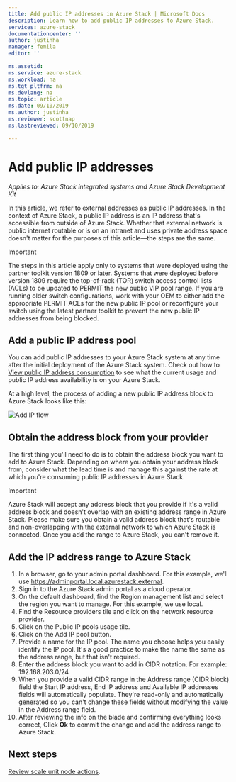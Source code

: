```yaml
---
title: Add public IP addresses in Azure Stack | Microsoft Docs
description: Learn how to add public IP addresses to Azure Stack.  
services: azure-stack
documentationcenter: ''
author: justinha
manager: femila
editor: ''

ms.assetid: 
ms.service: azure-stack
ms.workload: na
ms.tgt_pltfrm: na
ms.devlang: na
ms.topic: article
ms.date: 09/10/2019
ms.author: justinha
ms.reviewer: scottnap
ms.lastreviewed: 09/10/2019

---
```

# Add public IP addresses
*Applies to: Azure Stack integrated systems and Azure Stack Development Kit*  

In this article, we refer to external addresses as public IP addresses. In the context of Azure Stack, a public IP address is an IP address that's accessible from outside of Azure Stack. Whether that external network is public internet routable or is on an intranet and uses private address space doesn't matter for the purposes of this article—the steps are the same.

> [!IMPORTANT]
> The steps in this article apply only to systems that were deployed using the partner toolkit version 1809 or later. Systems that were deployed before version 1809 require the top-of-rack (TOR) switch access control lists (ACLs) to be updated to PERMIT the new public VIP pool range. If you are running older switch configurations, work with your OEM to either add the appropriate PERMIT ACLs for the new public IP pool or reconfigure your switch using the latest partner toolkit to prevent the new public IP addresses from being blocked.

## Add a public IP address pool
You can add public IP addresses to your Azure Stack system at any time after the initial deployment of the Azure Stack system. Check out how to [View public IP address consumption](azure-stack-viewing-public-ip-address-consumption.md) to see what the current usage and public IP address availability is on your Azure Stack.

At a high level, the process of adding a new public IP address block to Azure Stack looks like this:

 ![Add IP flow](media/azure-stack-add-ips/flow.PNG)

## Obtain the address block from your provider
The first thing you'll need to do is to obtain the address block you want to add to Azure Stack. Depending on where you obtain your address block from, consider what the lead time is and manage this against the rate at which you're consuming public IP addresses in Azure Stack.

> [!IMPORTANT]
> Azure Stack will accept any address block that you provide if it's a valid address block and doesn't overlap with an existing address range in Azure Stack. Please make sure you obtain a valid address block that's routable and non-overlapping with the external network to which Azure Stack is connected. Once you add the range to Azure Stack, you can't remove it.

## Add the IP address range to Azure Stack

1. In a browser, go to your admin portal dashboard. For this example, we'll use https://adminportal.local.azurestack.external.
2. Sign in to the Azure Stack admin portal as a cloud operator.
3. On the default dashboard, find the Region management list and select the region you want to manage. For this example, we use local.
4. Find the Resource providers tile and click on the network resource provider.
5. Click on the Public IP pools usage tile.
6. Click on the Add IP pool button.
7. Provide a name for the IP pool. The name you choose helps you easily identify the IP pool. It's a good practice to make the name the same as the address range, but that isn't required.
8. Enter the address block you want to add in CIDR notation. For example: 192.168.203.0/24
9. When you provide a valid CIDR range in the Address range (CIDR block) field the Start IP address, End IP address and Available IP addresses fields will automatically populate. They're read-only and automatically generated so you can't change these fields without modifying the value in the Address range field.
10. After reviewing the info on the blade and confirming everything looks correct, Click **Ok** to commit the change and add the address range to Azure Stack.


## Next steps 
[Review scale unit node actions](azure-stack-node-actions.md).
